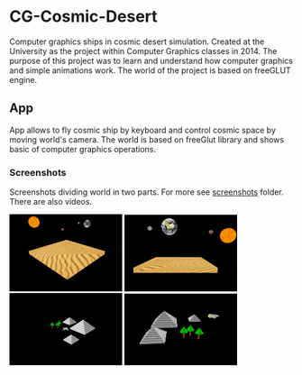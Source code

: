 # CG-Cosmic-Desert
Computer graphics ships in cosmic desert simulation. Created at the University as the project within Computer Graphics classes in 2014. The purpose of this project was to learn and understand how computer graphics and simple animations work. The world of the project is based on freeGLUT engine.

## App
App allows to fly cosmic ship by keyboard and control cosmic space by moving world's camera. The world is based on freeGlut library and shows basic of computer graphics operations.

### Screenshots
Screenshots dividing world in two parts. For more see [screenshots](screenshots) folder. There are also videos.

<img src="screenshots/desert.png" width="200"> <img src="screenshots/desert2.png" width="200"> <img src="screenshots/ship.png" width="200"> <img src="screenshots/ship2.png" width="200">
